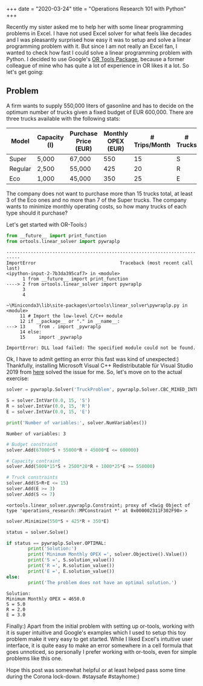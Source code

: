 +++
date = "2020-03-24"
title = "Operations Research 101 with Python"
+++


Recently my sister asked me to help her with some linear programming problems in Excel. I have not used Excel solver for what feels like decades and I was pleasantly surprised how easy it was to setup and solve a linear programming problem with it. But since I am not really an Excel fan, I wanted to check how fast I could solve a linear programming problem with Python. I decided to use Google's [OR Tools Package](https://developers.google.com/optimization), because a former colleague of mine who has quite a lot of experience in OR likes it a lot. So let's get going:

## Problem

A firm wants to supply 550,000 liters of gasonline and has to decide on the optimum number of trucks given a fixed budget of EUR 600,000. There are three trucks available with the following stats:

| Model   | Capacity (l) | Purchase Price (EUR) | Monthly OPEX (EUR) | # Trips/Month |  # Trucks |
|---------|--------------|----------------------|--------------------|---------------|-----------|
|  Super  | 5,000        | 67,000               | 550                | 15            | S         |
| Regular | 2,500        | 55,000               | 425                | 20            | R         |
| Eco     | 1,000        | 45,000               | 350                | 25            | E         |

The company does not want to purchase more than 15 trucks total, at least 3 of the Eco ones and no more than 7 of the Super trucks. The company wants to minimize monthly operating costs, so how many trucks of each type should it purchase?


Let's get started with OR-Tools:)


```python
from __future__ import print_function
from ortools.linear_solver import pywraplp
```

```
---------------------------------------------------------------------------
ImportError                               Traceback (most recent call last)
<ipython-input-2-7b3da395caf7> in <module>
      1 from __future__ import print_function
----> 2 from ortools.linear_solver import pywraplp
      3 
      4 

~\Miniconda3\lib\site-packages\ortools\linear_solver\pywraplp.py in <module>
     11 # Import the low-level C/C++ module
     12 if __package__ or "." in __name__:
---> 13     from . import _pywraplp
     14 else:
     15     import _pywraplp

ImportError: DLL load failed: The specified module could not be found.
```

Ok, I have to admit getting an error this fast was kind of unexpected:) Thankfully, installing Microsoft Visual C++ Redistributable für Visual Studio 2019 from [here](https://aka.ms/vs/16/release/VC_redist.x64.exe) solved the issue for me. So, let's move on to the actual exercise:


```python
solver = pywraplp.Solver('TruckProblem', pywraplp.Solver.CBC_MIXED_INTEGER_PROGRAMMING)
    
S = solver.IntVar(0.0, 15, 'S')
R = solver.IntVar(0.0, 15, 'R')
E = solver.IntVar(0.0, 15, 'E')
```


```python
print('Number of variables:', solver.NumVariables())
```

    Number of variables: 3
    


```python
# Budget constraint
solver.Add(67000*S + 55000*R + 45000*E <= 600000)

# Capacity contraint
solver.Add(5000*15*S + 2500*20*R + 1000*25*E >= 550000)

# Truck constraints
solver.Add(S+R+E <= 15)
solver.Add(E >= 3)
solver.Add(S <= 7)
```




    <ortools.linear_solver.pywraplp.Constraint; proxy of <Swig Object of type 'operations_research::MPConstraint *' at 0x000002311F302F90> >




```python
solver.Minimize(550*S + 425*R + 350*E)

status = solver.Solve()
```


```python
if status == pywraplp.Solver.OPTIMAL:
        print('Solution:')
        print('Minimum Monthly OPEX =', solver.Objective().Value())
        print('S =', S.solution_value())
        print('R =', R.solution_value())
        print('E =', E.solution_value())
else:
        print('The problem does not have an optimal solution.')
```

    Solution:
    Minimum Monthly OPEX = 4650.0
    S = 5.0
    R = 2.0
    E = 3.0
    

Finally:) Apart from the initial problem with setting up or-tools, working with it is super intuitive and Google's examples which I used to setup this toy problem make it very easy to get started. While I liked Excel's intuitive user interface, it is quite easy to make an error somewhere in a cell formula that goes unnoticed, so personally I prefer working with or-tools, even for simple problems like this one.

Hope this post was somewhat helpful or at least helped pass some time during the Corona lock-down. #staysafe #stayhome:)
